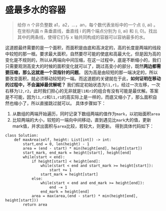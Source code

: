 # 盛最多水的容器
> 给你 n 个非负整数 a1，a2，...，an，每个数代表坐标中的一个点 (i, ai) 。在坐标内画 n 条垂直线，垂直线 i 的两个端点分别为 (i, ai) 和 (i, 0)。找出其中的两条线，使得它们与 x 轴共同构成的容器可以容纳最多的水。  

这道题最终需要的是一个面积，而面积是由底和高决定的，高的长度是两端的线段中较短的那一根。要求最大面积，自然要尽可能的使底和高最大化，但是因为高的变化是不规则的，所以从两端向中间压缩，在这一过程中，底是不断缩小的，我们只需要观测高变大的时候的面积变化就可以了，跳过高变小的部分，既然**两边都需要压缩，那么这就是一个双指针的问题**。
因为高是由较短的那一端决定的，所以要改变面积，就必须移动较短的一端。而这道题的关键就在于此，**如何证明在移动的过程中，不会漏掉最优解呢？**
我们假定初始状态为`l1,r1`，经过一次左移，一次右移为`l2,r2`，此时我们担心的无非就是`l1和r2`的组合有没有可能是最优解。答案是不可能，因为`l1,r2`和`l1,r1`的高实际上是一样的，而底又缩小了，那么面积自然也缩小了，所以直接跳过就可以。
具体步骤如下：

1. 从数组的两端开始遍历，同时记录下数组两端的值作为`mark`，以初始面积`area`
2. 比较两端的大小，较短的一端向中间移动，直到遇见比`mark`大的值，更新mark值，并求出面积与`area`比较，若较大，则更新。
得到具体代码如下：

```
class Solution:
    def maxArea(self, height: List[int]) -> int:
        start,end = 0, len(height) - 1
        area = (end - start) * min(height[end], height[start])
        start_mark, end_mark = height[start], height[end]
        while(start < end):
            if height[start] < height[end]:
                while(start < end and start_mark >= height[start]):
                    start += 1
                start_mark = height[start]
            else:
                while(start < end and end_mark >= height[end]):
                    end -= 1
                end_mark = height[end]
            area = max(area,(end - start) * min(height[end], height[start]))
        return area
```

